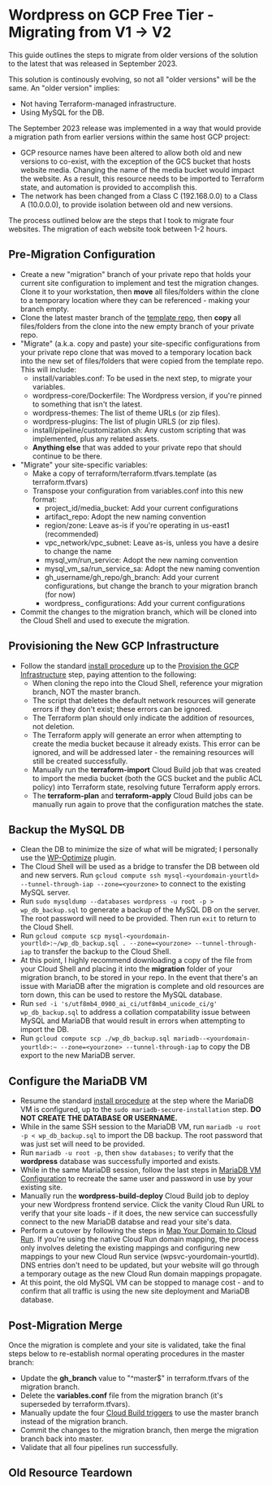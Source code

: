 # Wordpress on GCP Free Tier - Migrating from V1 → V2
This guide outlines the steps to migrate from older versions of the solution to the latest that was released in September 2023.

This solution is continously evolving, so not all "older versions" will be the same. An "older version" implies:
 - Not having Terraform-managed infrastructure.
 - Using MySQL for the DB.

The September 2023 release was implemented in a way that would provide a migration path from earlier versions within the same host GCP project:
 - GCP resource names have been altered to allow both old and new versions to co-exist, with the exception of the GCS bucket that hosts website media. Changing the name of the media bucket would impact the website. As a result, this resource needs to be imported to Terraform state, and automation is provided to accomplish this.
 - The network has been changed from a Class C (192.168.0.0) to a Class A (10.0.0.0), to provide isolation between old and new versions.

 The process outlined below are the steps that I took to migrate four websites. The migration of each website took between 1-2 hours.


 ## Pre-Migration Configuration
  - Create a new "migration" branch of your private repo that holds your current site configuration to implement and test the migration changes. Clone it to your workstation, then **move** all files/folders within the clone to a temporary location where they can be referenced - making your branch empty.
  - Clone the latest master branch of the [template repo](https://github.com/kslifer/wordpress-on-gcp-free-tier), then **copy** all files/folders from the clone into the new empty branch of your private repo.
  - "Migrate" (a.k.a. copy and paste) your site-specific configurations from your private repo clone that was moved to a temporary location back into the new set of files/folders that were copied from the template repo. This will include:
    - install/variables.conf: To be used in the next step, to migrate your variables.
    - wordpress-core/Dockerfile: The Wordpress version, if you're pinned to something that isn't the latest.
    - wordpress-themes: The list of theme URLs (or zip files).
    - wordpress-plugins: The list of plugin URLS (or zip files).
    - install/pipeline/customization.sh: Any custom scripting that was implemented, plus any related assets.
    - **Anything else** that was added to your private repo that should continue to be there.
  - "Migrate" your site-specific variables:
    - Make a copy of terraform/terraform.tfvars.template (as terraform.tfvars)
    - Transpose your configuration from variables.conf into this new format:
      - project_id/media_bucket: Add your current configurations
      - artifact_repo: Adopt the new naming convention
      - region/zone: Leave as-is if you're operating in us-east1 (recommended)
      - vpc_network/vpc_subnet: Leave as-is, unless you have a desire to change the name
      - mysql_vm/run_service: Adopt the new naming convention
      - mysql_vm_sa/run_service_sa: Adopt the new naming convention
      - gh_username/gh_repo/gh_branch: Add your current configurations, but change the branch to your migration branch (for now)
      - wordpress_ configurations: Add your current configurations
  - Commit the changes to the migration branch, which will be cloned into the Cloud Shell and used to execute the migration.

 ## Provisioning the New GCP Infrastructure
  - Follow the standard [install procedure](https://github.com/kslifer/wordpress-on-gcp-free-tier/blob/master/INSTALL.md) up to the [Provision the GCP Infrastructure](https://github.com/kslifer/wordpress-on-gcp-free-tier/blob/master/INSTALL.md#provision-the-gcp-infrastructure) step, paying attention to the following:
    - When cloning the repo into the Cloud Shell, reference your migration branch, NOT the master branch.
    - The script that deletes the default network resources will generate errors if they don't exist; these errors can be ignored.
    - The Terraform plan should only indicate the addition of resources, not deletion.
    - The Terraform apply will generate an error when attempting to create the media bucket because it already exists. This error can be ignored, and will be addressed later - the remaining resources will still be created successfully.
    - Manually run the **terraform-import** Cloud Build job that was created to import the media bucket (both the GCS bucket and the public ACL policy) into Terraform state, resolving future Terraform apply errors.
    - The **terraform-plan** and **terraform-apply** Cloud Build jobs can be manually run again to prove that the configuration matches the state.

## Backup the MySQL DB
- Clean the DB to minimize the size of what will be migrated; I personally use the [WP-Optimize](https://wordpress.org/plugins/wp-optimize/) plugin.
- The Cloud Shell will be used as a bridge to transfer the DB between old and new servers. Run `gcloud compute ssh mysql-<yourdomain-yourtld> --tunnel-through-iap --zone=<yourzone>` to connect to the existing MySQL server.
- Run `sudo mysqldump --databases wordpress -u root -p > wp_db_backup.sql` to generate a backup of the MySQL DB on the server. The root password will need to be provided. Then run `exit` to return to the Cloud Shell.
- Run `gcloud compute scp mysql-<yourdomain-yourtld>:~/wp_db_backup.sql . --zone=<yourzone> --tunnel-through-iap` to transfer the backup to the Cloud Shell.
- At this point, I highly recommend downloading a copy of the file from your Cloud Shell and placing it into the **migration** folder of your migration branch, to be stored in your repo. In the event that there's an issue with MariaDB after the migration is complete and old resources are torn down, this can be used to restore the MySQL database.
- Run `sed -i 's/utf8mb4_0900_ai_ci/utf8mb4_unicode_ci/g' wp_db_backup.sql` to address a collation compatability issue between MySQL and MariaDB that would result in errors when attempting to import the DB.
- Run `gcloud compute scp ./wp_db_backup.sql mariadb--<yourdomain-yourtld>:~ --zone=<yourzone> --tunnel-through-iap` to copy the DB export to the new MariaDB server.

## Configure the MariaDB VM
- Resume the standard [install procedure](https://github.com/kslifer/wordpress-on-gcp-free-tier/blob/master/INSTALL.md#transfer-configuration-script-to-the-mariadb-vm) at the step where the MariaDB VM is configured, up to the `sudo mariadb-secure-installation` step. **DO NOT CREATE THE DATABASE OR USERNAME.**
- While in the same SSH session to the MariaDB VM, run `mariadb -u root -p < wp_db_backup.sql` to import the DB backup. The root password that was just set will need to be provided.
- Run `mariadb -u root -p`, then `show databases;` to verify that the **wordpress** database was successfully imported and exists.
- While in the same MariaDB session, follow the last steps in [MariaDB VM Configuration](https://github.com/kslifer/wordpress-on-gcp-free-tier/blob/master/INSTALL.md#mysql-vm-configuration) to recreate the same user and password in use by your existing site.
- Manually run the **wordpress-build-deploy** Cloud Build job to deploy your new Wordpress frontend service. Click the vanity Cloud Run URL to verify that your site loads - if it does, the new service can successfully connect to the new MariaDB databse and read your site's data.
- Perform a cutover by following the steps in [Map Your Domain to Cloud Run](https://github.com/kslifer/wordpress-on-gcp-free-tier/blob/master/INSTALL.md#map-your-domain-to-cloud-run). If you're using the native Cloud Run domain mapping, the process only involves deleting the existing mappings and configuring new mappings to your new Cloud Run service (wpsvc-yourdomain-yourtld). DNS entries don't need to be updated, but your website will go through a temporary outage as the new Cloud Run domain mappings propagate.
- At this point, the old MySQL VM can be stopped to manage cost - and to confirm that all traffic is using the new site deployment and MariaDB database.


## Post-Migration Merge
Once the migration is complete and your site is validated, take the final steps below to re-establish normal operating procedures in the master branch:
 - Update the **gh_branch** value to "^master$" in terraform.tfvars of the migration branch.
 - Delete the **variables.conf** file from the migration branch (it's superseded by terraform.tfvars).
 - Manually update the four [Cloud Build triggers](https://console.cloud.google.com/cloud-build/triggers) to use the master branch instead of the migration branch.
 - Commit the changes to the migration branch, then merge the migration branch back into master.
 - Validate that all four pipelines run successfully.

## Old Resource Teardown
